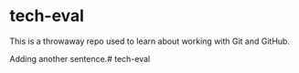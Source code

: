 # tech-eval


This is a throwaway repo used to learn about working with Git and GitHub.

Adding another sentence.# tech-eval
